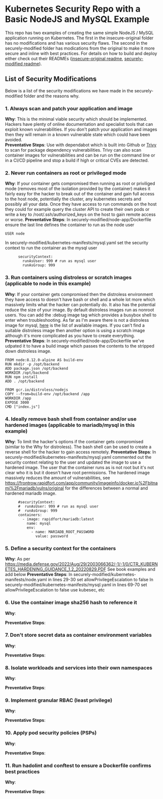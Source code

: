 # Kubernetes Security Repo with a Basic NodeJS and MySQL Example

This repo has two examples of creating the same simple NodeJS / MySQL application running on Kubernetes.  The first in the insecure-original folder has no modifications and has various security flaws.  The second in the securely-modified folder has modications from the original to make it more secure and inline with best practices.   For details on how to build and deploy either check out their READMEs ([insecure-original readme](https://github.com/neilpricetw/kubernetes-security-nodejs-mysql/blob/main/insecure-original/README.md), [securely-modified readme](https://github.com/neilpricetw/kubernetes-security-nodejs-mysql/blob/main/securely-modified/README.md)).

## List of Security Modifications

Below is a list of the security modifications we have made in the securely-modified folder and the reasons why.


### 1. Always scan and patch your application and image
__Why__:
This is the minimal viable security which should be implemented.  Hackers have plenty of online documentation and specialist tools that can exploit known vulnerabilities.  If you don't patch your application and images then they will remain in a known vulnerable state which could have been avoided.  
__Preventative Steps__:
Use with dependabot which is built into Github or [Trivy](https://github.com/aquasecurity/trivy) to scan for package dependency vulnerabilities.  Trivy can also scan container images for vulnerabilities and can be run on the command line or in a CI/CD pipeline and stop a build if high or critical CVEs are detected.


### 2. Never run containers as root or privileged mode
__Why__: 
If your container gets compromised then running as root or priviliged mode (removes most of the isolation provided by the container) makes it fairly easy for the hacker to break out of the container and gain full access to the host node, potentially the cluster, any kubernetes secrets and possibly all your data.  Once they have access to run commands on the host they could for example query the cluster API to create their own pods or write a key to /root/.ssh/authorized_keys on the host to gain remote access or worse.
__Preventative Steps__:
In securely-modified/node-app/Dockerfile ensure the last line defines the container to run as the node user
```
USER node
```
In securely-modified/kubernetes-manifests/mysql.yaml set the security context to run the container as the mysql user
```
      securityContext:
        runAsUser: 999 # run as mysql user
        runAsGroup: 999 
```


### 3. Run containers using distroless or scratch images (applicable to node in this example)
__Why__: 
If your container gets compromised then the distroless environment they have access to doesn't have bash or shell and a whole lot more which massively limits what the hacker can potentially do.  It also has the potential reduce the size of your image.  By default distroless images run as nonroot users.  You can add the :debug image tag which provides a busybox shell to enter when troubleshooting.  As far as I'm aware there is not a distroless image for mysql, [here](https://github.com/GoogleContainerTools/distroless) is the list of available images.  If you can't find a suitable distroless image then another option is using a scratch image although it's more complicated as you have to create everything.
__Preventative Steps__:
In securely-modified/node-app/Dockerfile we've udpated it to have a build image which passes the contents to the stripped down distroless image.
```
FROM node:8.12.0-alpine AS build-env
RUN mkdir -p /opt/backend
ADD package.json /opt/backend
WORKDIR /opt/backend
RUN npm install
ADD . /opt/backend

FROM gcr.io/distroless/nodejs
COPY --from=build-env /opt/backend /app
WORKDIR /app
EXPOSE 3000
CMD ["index.js"]
```


### 4. Ideally remove bash shell from container and/or use hardened images (applicable to mariadb/mysql in this example)
__Why__: 
To limit the hacker's options if the container gets compromised (similar to the Why for distroless).  The bash shell can be used to create a reverse shell for the hacker to gain access remotely.
__Preventative Steps__:
In securely-modified/kubernetes-manifests/mysql.yaml commented out the security context relating to the user and updated the image to use a hardened image.  The user that the container runs as is not root but it's not clear who it is but it doesn't have root permissions.  The hardened image massively reduces the amount of vulnerabilities, see https://frontrow.rapidfort.com/app/community/imageinfo/docker.io%2Fbitnami%2Fmariadb/vulns/original for the differences between a normal and hardened mariadb image.
```
      #securityContext:
      #  runAsUser: 999 # run as mysql user
      #  runAsGroup: 999    
      containers:
        - image: rapidfort/mariadb:latest
          name: mysql
          env:          
            - name: MARIADB_ROOT_PASSWORD
              value: password
```


### 5. Define a security context for the containers
__Why__: 
As per https://media.defense.gov/2022/Aug/29/2003066362/-1/-1/0/CTR_KUBERNETES_HARDENING_GUIDANCE_1.2_20220829.PDF
See book examples and add below
__Preventative Steps__:
In securely-modified/kubernetes-manifests/node.yaml in lines 29-30 set allowPrivilegeEscalation to false
In securely-modified/kubernetes-manifests/mysql.yaml in lines 69-70 set allowPrivilegeEscalation to false
use kubesec, etc

### 6. Use the container image sha256 hash to reference it 
__Why__: 

__Preventative Steps__:


### 7. Don't store secret data as container environment variables
__Why__: 

__Preventative Steps__:


### 8. Isolate workloads and services into their own namespaces 
__Why__: 

__Preventative Steps__:


### 9. Implement granular RBAC (least privilege)
__Why__: 

__Preventative Steps__:


### 10. Apply pod security policies (PSPs)
__Why__: 

__Preventative Steps__:


### 11. Run hadolint and conftest to ensure a Dockerfile confirms best practices
__Why__: 

__Preventative Steps__: